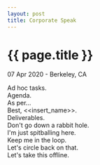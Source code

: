 ```yaml
---
layout: post
title: Corporate Speak
---
```


{{ page.title }}
================

<p class="meta">07 Apr 2020 - Berkeley, CA</p>

Ad hoc tasks.  
Agenda.  
As per...  
Best, <<insert_name>>.  
Deliverables.  
Don't go down a rabbit hole.  
I'm just spitballing here.  
Keep me in the loop.  
Let's circle back on that.  
Let's take this offline.  